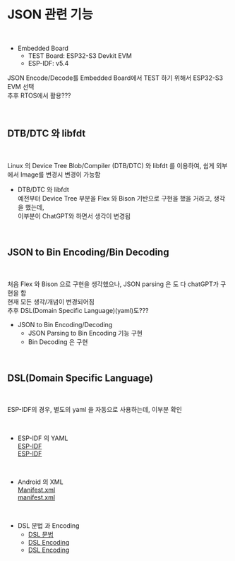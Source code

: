 # JSON 관련 기능 

</br>

* Embedded Board    
    * TEST Board: ESP32-S3 Devkit EVM        
    * ESP-IDF: v5.4      


JSON Encode/Decode를 Embedded Board에서 TEST 하기 위해서 ESP32-S3 EVM 선택     
추후 RTOS에서 활용???     

</br>


## DTB/DTC 와 libfdt

</br>

Linux 의 Device Tree Blob/Compiler (DTB/DTC) 와 libfdt 를 이용하여, 쉽게 외부에서 Image를 변경시 변경이 가능함 


* DTB/DTC 와 libfdt             
    예전부터 Device Tree 부분을 Flex 와 Bison 기반으로 구현을 했을 거라고, 생각을 했는데,      
    이부분이 ChatGPT와 하면서 생각이 변경됨                  

</br>

## JSON to Bin Encoding/Bin Decoding

</br>

처음 Flex 와 Bison 으로 구현을 생각했으나, JSON parsing 은 도 다 chatGPT가 구현을 함              
현재 모든 생각/개념이 변경되어짐        
추후 DSL(Domain Specific Language)(yaml)도???          


* JSON to Bin Encoding/Decoding
    - JSON Parsing to Bin Encoding 기능 구현     
    - Bin Decoding 은 구현      

</br> 

## DSL(Domain Specific Language)

</br>    

ESP-IDF의 경우, 별도의 yaml 을 자동으로 사용하는데, 이부분 확인   

</br>    

* ESP-IDF 의 YAML        
    [ESP-IDF](https://github.com/espressif/esp-idf/blob/master/examples/bluetooth/.build-test-rules.yml)        
    [ESP-IDF](https://github.com/espressif/esp-idf/blob/master/examples/build_system/.build-test-rules.yml)

</br>    

* Android 의 XML  
    [Manifest.xml](https://developer.android.com/guide/topics/manifest/manifest-intro?hl=ko)   
    [manifest.xml](https://developer.android.com/guide/topics/manifest/manifest-element?hl=ko)         

</br>    

* DSL 문법 과 Encoding 
    * [DSL 문법](./dsl_yamlvstoml.md)  
    * [DSL Encoding](./data_encoding_comparison.md)         
    * [DSL Encoding](./data_encoding_deep_dive.md)       

</br> 
